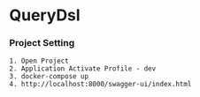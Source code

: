 # QueryDsl

### Project Setting
```
1. Open Project
2. Application Activate Profile - dev
3. docker-compose up
4. http://localhost:8000/swagger-ui/index.html
```

